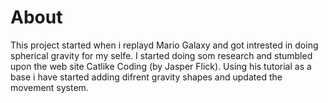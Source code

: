 # About
This project started when i replayd Mario Galaxy and got intrested in doing spherical gravity for my selfe. 
I started doing som research and stumbled upon the web site Catlike Coding (by Jasper Flick). Using his tutorial as a base i have started adding difrent gravity shapes and updated the movement system.
